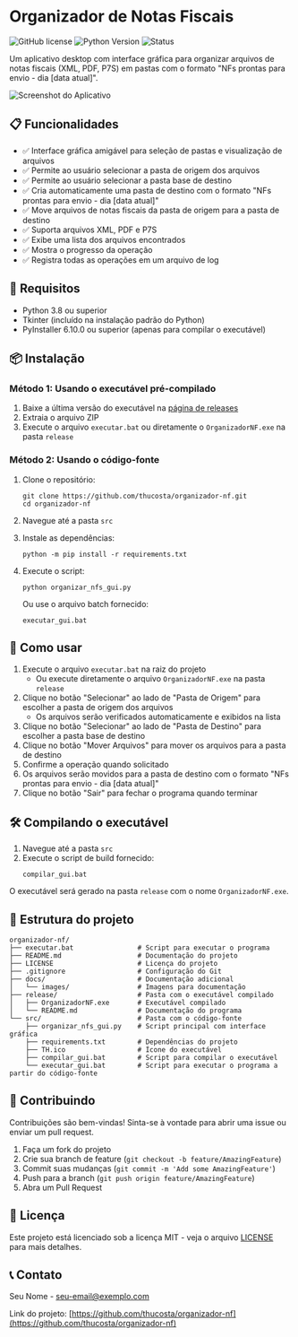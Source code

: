 # Organizador de Notas Fiscais

![GitHub license](https://img.shields.io/github/license/thucosta/organizador-nf)
![Python Version](https://img.shields.io/badge/python-3.8%2B-blue)
![Status](https://img.shields.io/badge/status-produção-green)

Um aplicativo desktop com interface gráfica para organizar arquivos de notas fiscais (XML, PDF, P7S) em pastas com o formato "NFs prontas para envio - dia [data atual]".

![Screenshot do Aplicativo](docs/images/screenshot.png)

## 📋 Funcionalidades

- ✅ Interface gráfica amigável para seleção de pastas e visualização de arquivos
- ✅ Permite ao usuário selecionar a pasta de origem dos arquivos
- ✅ Permite ao usuário selecionar a pasta base de destino
- ✅ Cria automaticamente uma pasta de destino com o formato "NFs prontas para envio - dia [data atual]"
- ✅ Move arquivos de notas fiscais da pasta de origem para a pasta de destino
- ✅ Suporta arquivos XML, PDF e P7S
- ✅ Exibe uma lista dos arquivos encontrados
- ✅ Mostra o progresso da operação
- ✅ Registra todas as operações em um arquivo de log

## 🔧 Requisitos

- Python 3.8 ou superior
- Tkinter (incluído na instalação padrão do Python)
- PyInstaller 6.10.0 ou superior (apenas para compilar o executável)

## 📦 Instalação

### Método 1: Usando o executável pré-compilado

1. Baixe a última versão do executável na [página de releases](https://github.com/thucosta/organizador-nf/releases)
2. Extraia o arquivo ZIP
3. Execute o arquivo `executar.bat` ou diretamente o `OrganizadorNF.exe` na pasta `release`

### Método 2: Usando o código-fonte

1. Clone o repositório:
   ```
   git clone https://github.com/thucosta/organizador-nf.git
   cd organizador-nf
   ```

2. Navegue até a pasta `src`
3. Instale as dependências:
   ```
   python -m pip install -r requirements.txt
   ```

4. Execute o script:
   ```
   python organizar_nfs_gui.py
   ```

   Ou use o arquivo batch fornecido:
   ```
   executar_gui.bat
   ```

## 🚀 Como usar

1. Execute o arquivo `executar.bat` na raiz do projeto
   - Ou execute diretamente o arquivo `OrganizadorNF.exe` na pasta `release`
2. Clique no botão "Selecionar" ao lado de "Pasta de Origem" para escolher a pasta de origem dos arquivos
   - Os arquivos serão verificados automaticamente e exibidos na lista
3. Clique no botão "Selecionar" ao lado de "Pasta de Destino" para escolher a pasta base de destino
4. Clique no botão "Mover Arquivos" para mover os arquivos para a pasta de destino
5. Confirme a operação quando solicitado
6. Os arquivos serão movidos para a pasta de destino com o formato "NFs prontas para envio - dia [data atual]"
7. Clique no botão "Sair" para fechar o programa quando terminar

## 🛠️ Compilando o executável

1. Navegue até a pasta `src`
2. Execute o script de build fornecido:
   ```
   compilar_gui.bat
   ```

O executável será gerado na pasta `release` com o nome `OrganizadorNF.exe`.

## 📁 Estrutura do projeto

```
organizador-nf/
├── executar.bat                # Script para executar o programa
├── README.md                   # Documentação do projeto
├── LICENSE                     # Licença do projeto
├── .gitignore                  # Configuração do Git
├── docs/                       # Documentação adicional
│   └── images/                 # Imagens para documentação
├── release/                    # Pasta com o executável compilado
│   ├── OrganizadorNF.exe       # Executável compilado
│   └── README.md               # Documentação do programa
└── src/                        # Pasta com o código-fonte
    ├── organizar_nfs_gui.py    # Script principal com interface gráfica
    ├── requirements.txt        # Dependências do projeto
    ├── TH.ico                  # Ícone do executável
    ├── compilar_gui.bat        # Script para compilar o executável
    └── executar_gui.bat        # Script para executar o programa a partir do código-fonte
```

## 🤝 Contribuindo

Contribuições são bem-vindas! Sinta-se à vontade para abrir uma issue ou enviar um pull request.

1. Faça um fork do projeto
2. Crie sua branch de feature (`git checkout -b feature/AmazingFeature`)
3. Commit suas mudanças (`git commit -m 'Add some AmazingFeature'`)
4. Push para a branch (`git push origin feature/AmazingFeature`)
5. Abra um Pull Request

## 📄 Licença

Este projeto está licenciado sob a licença MIT - veja o arquivo [LICENSE](LICENSE) para mais detalhes.

## 📞 Contato

Seu Nome - [seu-email@exemplo.com](mailto:seu-email@exemplo.com)

Link do projeto: [https://github.com/thucosta/organizador-nf](https://github.com/thucosta/organizador-nf) 